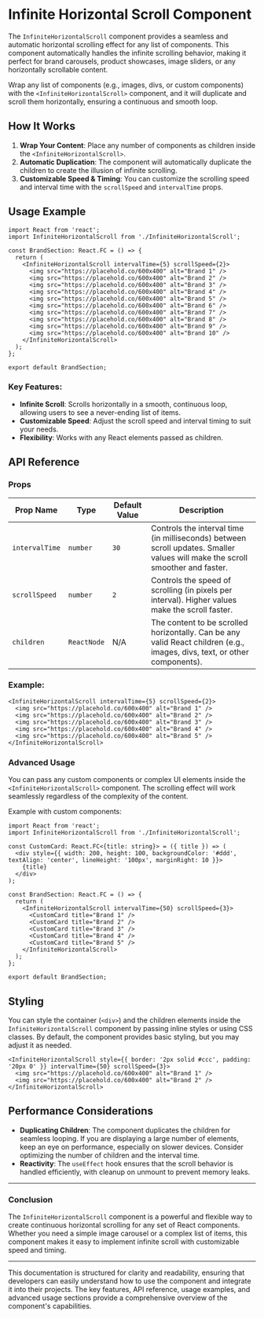 

# Infinite Horizontal Scroll Component

The `InfiniteHorizontalScroll` component provides a seamless and automatic horizontal scrolling effect for any list of components. This component automatically handles the infinite scrolling behavior, making it perfect for brand carousels, product showcases, image sliders, or any horizontally scrollable content.

Wrap any list of components (e.g., images, divs, or custom components) with the `<InfiniteHorizontalScroll>` component, and it will duplicate and scroll them horizontally, ensuring a continuous and smooth loop.

## How It Works

1. **Wrap Your Content**: Place any number of components as children inside the `<InfiniteHorizontalScroll>`.
2. **Automatic Duplication**: The component will automatically duplicate the children to create the illusion of infinite scrolling.
3. **Customizable Speed & Timing**: You can customize the scrolling speed and interval time with the `scrollSpeed` and `intervalTime` props.

## Usage Example

```tsx
import React from 'react';
import InfiniteHorizontalScroll from './InfiniteHorizontalScroll';

const BrandSection: React.FC = () => {
  return (
    <InfiniteHorizontalScroll intervalTime={5} scrollSpeed={2}>
      <img src="https://placehold.co/600x400" alt="Brand 1" />
      <img src="https://placehold.co/600x400" alt="Brand 2" />
      <img src="https://placehold.co/600x400" alt="Brand 3" />
      <img src="https://placehold.co/600x400" alt="Brand 4" />
      <img src="https://placehold.co/600x400" alt="Brand 5" />
      <img src="https://placehold.co/600x400" alt="Brand 6" />
      <img src="https://placehold.co/600x400" alt="Brand 7" />
      <img src="https://placehold.co/600x400" alt="Brand 8" />
      <img src="https://placehold.co/600x400" alt="Brand 9" />
      <img src="https://placehold.co/600x400" alt="Brand 10" />
    </InfiniteHorizontalScroll>
  );
};

export default BrandSection;
```

### Key Features:
- **Infinite Scroll**: Scrolls horizontally in a smooth, continuous loop, allowing users to see a never-ending list of items.
- **Customizable Speed**: Adjust the scroll speed and interval timing to suit your needs.
- **Flexibility**: Works with any React elements passed as children.

## API Reference

### Props

| Prop Name     | Type                | Default Value | Description                                                                 |
|---------------|---------------------|---------------|-----------------------------------------------------------------------------|
| `intervalTime`| `number`            | `30`          | Controls the interval time (in milliseconds) between scroll updates. Smaller values will make the scroll smoother and faster. |
| `scrollSpeed` | `number`            | `2`           | Controls the speed of scrolling (in pixels per interval). Higher values make the scroll faster. |
| `children`    | `ReactNode`         | N/A           | The content to be scrolled horizontally. Can be any valid React children (e.g., images, divs, text, or other components). |

### Example:

```tsx
<InfiniteHorizontalScroll intervalTime={5} scrollSpeed={2}>
  <img src="https://placehold.co/600x400" alt="Brand 1" />
  <img src="https://placehold.co/600x400" alt="Brand 2" />
  <img src="https://placehold.co/600x400" alt="Brand 3" />
  <img src="https://placehold.co/600x400" alt="Brand 4" />
  <img src="https://placehold.co/600x400" alt="Brand 5" />
</InfiniteHorizontalScroll>
```

### Advanced Usage

You can pass any custom components or complex UI elements inside the `<InfiniteHorizontalScroll>` component. The scrolling effect will work seamlessly regardless of the complexity of the content.

Example with custom components:

```tsx
import React from 'react';
import InfiniteHorizontalScroll from './InfiniteHorizontalScroll';

const CustomCard: React.FC<{title: string}> = ({ title }) => (
  <div style={{ width: 200, height: 100, backgroundColor: '#ddd', textAlign: 'center', lineHeight: '100px', marginRight: 10 }}>
    {title}
  </div>
);

const BrandSection: React.FC = () => {
  return (
    <InfiniteHorizontalScroll intervalTime={50} scrollSpeed={3}>
      <CustomCard title="Brand 1" />
      <CustomCard title="Brand 2" />
      <CustomCard title="Brand 3" />
      <CustomCard title="Brand 4" />
      <CustomCard title="Brand 5" />
    </InfiniteHorizontalScroll>
  );
};

export default BrandSection;
```

## Styling

You can style the container (`<div>`) and the children elements inside the `InfiniteHorizontalScroll` component by passing inline styles or using CSS classes. By default, the component provides basic styling, but you may adjust it as needed.

```tsx
<InfiniteHorizontalScroll style={{ border: '2px solid #ccc', padding: '20px 0' }} intervalTime={50} scrollSpeed={3}>
  <img src="https://placehold.co/600x400" alt="Brand 1" />
  <img src="https://placehold.co/600x400" alt="Brand 2" />
</InfiniteHorizontalScroll>
```

## Performance Considerations

- **Duplicating Children**: The component duplicates the children for seamless looping. If you are displaying a large number of elements, keep an eye on performance, especially on slower devices. Consider optimizing the number of children and the interval time.
- **Reactivity**: The `useEffect` hook ensures that the scroll behavior is handled efficiently, with cleanup on unmount to prevent memory leaks.

---

### Conclusion

The `InfiniteHorizontalScroll` component is a powerful and flexible way to create continuous horizontal scrolling for any set of React components. Whether you need a simple image carousel or a complex list of items, this component makes it easy to implement infinite scroll with customizable speed and timing.

---

This documentation is structured for clarity and readability, ensuring that developers can easily understand how to use the component and integrate it into their projects. The key features, API reference, usage examples, and advanced usage sections provide a comprehensive overview of the component's capabilities.